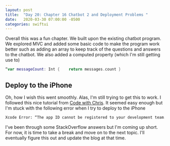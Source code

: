 ```yaml
---
layout: post
title:  "Day 20: Chapter 16 Chatbot 2 and Deployment Problems "
date:   2020-03-30 07:00:00 -0500
categories: swiftui
---
```

Overall this was a fun chapter. We built upon the existing chatbot program. We explored MVC and added some basic code to make the program work better such as adding an array to keep track of the questions and answers to the chatbot. We also added a computed property (which I'm still getting use to)

```swift
“var messageCount: Int {​    return messages.count​ }
```
## Deploy to the iPhone

Oh, how I wish this went smoothly. Alas, I'm still trying to get this to work. I followed this nice tutorial from [Code with Chris](https://codewithchris.com/deploy-your-app-on-an-iphone/). It seemed easy enough but I'm stuck with the following error when I try to deploy to the iPhone

```sh
Xcode Error: “The app ID cannot be registered to your development team.”
```

I've been through some StackOverflow answers but I'm coming up short. For now, it is time to take a break and move on to the next topic. I'll eventually figure this out and update the blog at that time.
